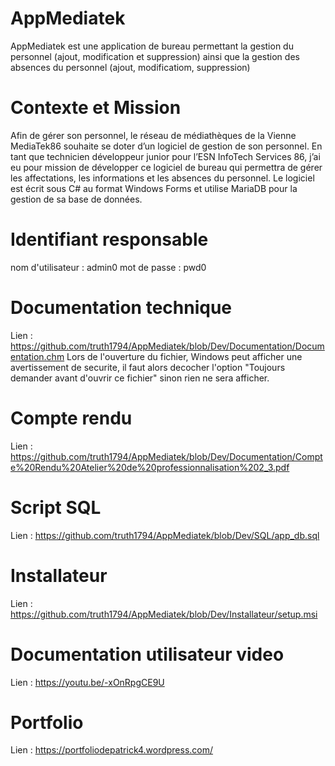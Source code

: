 # AppMediatek
AppMediatek est une application de bureau permettant la gestion du personnel (ajout, modification et suppression) ainsi que la gestion des absences du personnel (ajout, modificatiom, suppression)

# Contexte et Mission
Afin de gérer son personnel, le réseau de médiathèques de la Vienne MediaTek86 souhaite se doter d’un logiciel de gestion de son personnel. En tant que technicien développeur junior pour l’ESN InfoTech Services 86, j’ai eu pour mission de développer ce logiciel de bureau qui permettra de gérer les affectations, les informations et les absences du personnel. Le logiciel est écrit sous C# au format Windows Forms et utilise MariaDB pour la gestion de sa base de données.

# Identifiant responsable 
nom d'utilisateur : admin0
mot de passe : pwd0

# Documentation technique
Lien : https://github.com/truth1794/AppMediatek/blob/Dev/Documentation/Documentation.chm
Lors de l'ouverture du fichier, Windows peut afficher une avertissement de securite, il faut alors decocher l'option "Toujours demander avant d'ouvrir ce fichier" sinon rien ne sera afficher.

# Compte rendu
Lien : https://github.com/truth1794/AppMediatek/blob/Dev/Documentation/Compte%20Rendu%20Atelier%20de%20professionnalisation%202_3.pdf

# Script SQL
Lien : https://github.com/truth1794/AppMediatek/blob/Dev/SQL/app_db.sql

# Installateur
Lien : https://github.com/truth1794/AppMediatek/blob/Dev/Installateur/setup.msi

# Documentation utilisateur video 
Lien : https://youtu.be/-xOnRpgCE9U

# Portfolio
Lien : https://portfoliodepatrick4.wordpress.com/




